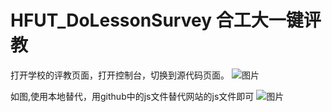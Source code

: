 # HFUT_DoLessonSurvey 合工大一键评教

打开学校的评教页面，打开控制台，切换到源代码页面。
![图片](https://github.com/architectcgz/HFUT_DoLessonSurvey/assets/119087313/dcba4724-a6a7-4cc6-948d-10d3e5f2a23f)

如图,使用本地替代，用github中的js文件替代网站的js文件即可
![图片](https://github.com/architectcgz/HFUT_DoLessonSurvey/assets/119087313/720a41a9-5904-4dab-8f93-441a5755464b)
